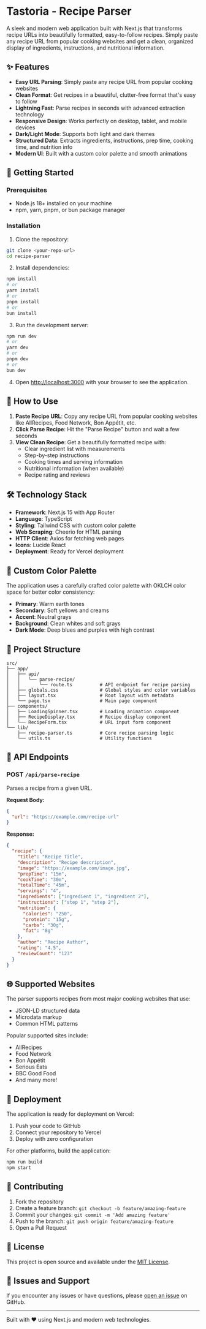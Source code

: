 # Tastoria - Recipe Parser

A sleek and modern web application built with Next.js that transforms recipe URLs into beautifully formatted, easy-to-follow recipes. Simply paste any recipe URL from popular cooking websites and get a clean, organized display of ingredients, instructions, and nutritional information.

## ✨ Features

- **Easy URL Parsing**: Simply paste any recipe URL from popular cooking websites
- **Clean Format**: Get recipes in a beautiful, clutter-free format that's easy to follow
- **Lightning Fast**: Parse recipes in seconds with advanced extraction technology
- **Responsive Design**: Works perfectly on desktop, tablet, and mobile devices
- **Dark/Light Mode**: Supports both light and dark themes
- **Structured Data**: Extracts ingredients, instructions, prep time, cooking time, and nutrition info
- **Modern UI**: Built with a custom color palette and smooth animations

## 🚀 Getting Started

### Prerequisites

- Node.js 18+ installed on your machine
- npm, yarn, pnpm, or bun package manager

### Installation

1. Clone the repository:
```bash
git clone <your-repo-url>
cd recipe-parser
```

2. Install dependencies:
```bash
npm install
# or
yarn install
# or
pnpm install
# or
bun install
```

3. Run the development server:
```bash
npm run dev
# or
yarn dev
# or
pnpm dev
# or
bun dev
```

4. Open [http://localhost:3000](http://localhost:3000) with your browser to see the application.

## 🎯 How to Use

1. **Paste Recipe URL**: Copy any recipe URL from popular cooking websites like AllRecipes, Food Network, Bon Appétit, etc.
2. **Click Parse Recipe**: Hit the "Parse Recipe" button and wait a few seconds
3. **View Clean Recipe**: Get a beautifully formatted recipe with:
   - Clear ingredient list with measurements
   - Step-by-step instructions
   - Cooking times and serving information
   - Nutritional information (when available)
   - Recipe rating and reviews

## 🛠️ Technology Stack

- **Framework**: Next.js 15 with App Router
- **Language**: TypeScript
- **Styling**: Tailwind CSS with custom color palette
- **Web Scraping**: Cheerio for HTML parsing
- **HTTP Client**: Axios for fetching web pages
- **Icons**: Lucide React
- **Deployment**: Ready for Vercel deployment

## 🎨 Custom Color Palette

The application uses a carefully crafted color palette with OKLCH color space for better color consistency:

- **Primary**: Warm earth tones
- **Secondary**: Soft yellows and creams
- **Accent**: Neutral grays
- **Background**: Clean whites and soft grays
- **Dark Mode**: Deep blues and purples with high contrast

## 📁 Project Structure

```
src/
├── app/
│   ├── api/
│   │   └── parse-recipe/
│   │       └── route.ts          # API endpoint for recipe parsing
│   ├── globals.css               # Global styles and color variables
│   ├── layout.tsx                # Root layout with metadata
│   └── page.tsx                  # Main page component
├── components/
│   ├── LoadingSpinner.tsx        # Loading animation component
│   ├── RecipeDisplay.tsx         # Recipe display component
│   └── RecipeForm.tsx            # URL input form component
└── lib/
    ├── recipe-parser.ts          # Core recipe parsing logic
    └── utils.ts                  # Utility functions
```

## 🔧 API Endpoints

### POST `/api/parse-recipe`

Parses a recipe from a given URL.

**Request Body:**
```json
{
  "url": "https://example.com/recipe-url"
}
```

**Response:**
```json
{
  "recipe": {
    "title": "Recipe Title",
    "description": "Recipe description",
    "image": "https://example.com/image.jpg",
    "prepTime": "15m",
    "cookTime": "30m",
    "totalTime": "45m",
    "servings": "4",
    "ingredients": ["ingredient 1", "ingredient 2"],
    "instructions": ["step 1", "step 2"],
    "nutrition": {
      "calories": "250",
      "protein": "15g",
      "carbs": "30g",
      "fat": "8g"
    },
    "author": "Recipe Author",
    "rating": "4.5",
    "reviewCount": "123"
  }
}
```

## 🌐 Supported Websites

The parser supports recipes from most major cooking websites that use:
- JSON-LD structured data
- Microdata markup
- Common HTML patterns

Popular supported sites include:
- AllRecipes
- Food Network
- Bon Appétit
- Serious Eats
- BBC Good Food
- And many more!

## 🚀 Deployment

The application is ready for deployment on Vercel:

1. Push your code to GitHub
2. Connect your repository to Vercel
3. Deploy with zero configuration

For other platforms, build the application:

```bash
npm run build
npm start
```

## 🤝 Contributing

1. Fork the repository
2. Create a feature branch: `git checkout -b feature/amazing-feature`
3. Commit your changes: `git commit -m 'Add amazing feature'`
4. Push to the branch: `git push origin feature/amazing-feature`
5. Open a Pull Request

## 📝 License

This project is open source and available under the [MIT License](LICENSE).

## 🐛 Issues and Support

If you encounter any issues or have questions, please [open an issue](https://github.com/your-username/recipe-parser/issues) on GitHub.

---

Built with ❤️ using Next.js and modern web technologies.